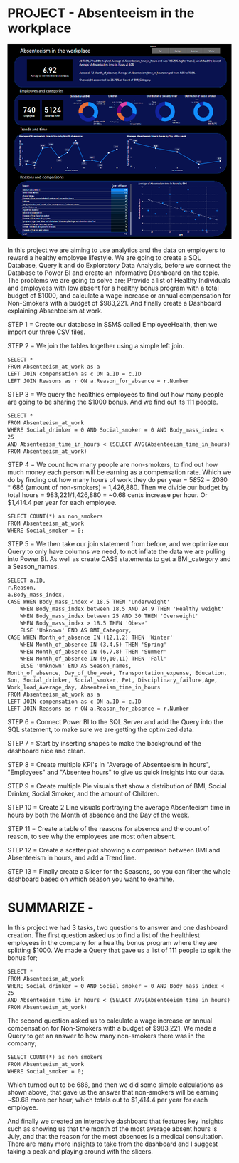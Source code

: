 # PROJECT - Absenteeism in the workplace

![](images/Absentee.jpg)

In this project we are aiming to use analytics and the data on employers to reward a healthy employee lifestyle. We are going to create a SQL Database, Query it and do Exploratory Data Analysis, before we connect the Database to Power BI and create an informative Dashboard on the topic. The problems we are going to solve are; Provide a list of Healthy Individuals and employees with low absent for a healthy bonus program with a total budget of $1000, and calculate a wage increase or annual compensation for Non-Smokers with a budget of $983,221. And finally create a Dashboard explaining Absenteeism at work.

STEP 1 = Create our database in SSMS called EmployeeHealth, then we import our three CSV files.

STEP 2 = We join the tables together using a simple left join.

	SELECT *
	FROM Absenteeism_at_work as a
	LEFT JOIN compensation as c ON a.ID = c.ID
	LEFT JOIN Reasons as r ON a.Reason_for_absence = r.Number

STEP 3 = We query the healthies employees to find out how many people are going to be sharing the $1000 bonus. And we find out its 111 people.

	SELECT * 
	FROM Absenteeism_at_work
	WHERE Social_drinker = 0 AND Social_smoker = 0 AND Body_mass_index < 25
	AND Absenteeism_time_in_hours < (SELECT AVG(Absenteeism_time_in_hours) FROM Absenteeism_at_work)

STEP 4 = We count how many people are non-smokers, to find out how much money each person will be earning as a compensation rate. Which we do by finding out how many hours of work they do per year = 5*8*52 = 2080 * 686 (amount of non-smokers) = 1,426,880. Then we divide our budget by total hours = 983,221/1,426,880 = ~0.68 cents increase per hour. Or $1,414.4 per year for each employee.

	SELECT COUNT(*) as non_smokers
	FROM Absenteeism_at_work
	WHERE Social_smoker = 0;
	
STEP 5 = We then take our join statement from before, and we optimize our Query to only have columns we need, to not inflate the data we are pulling into Power BI. As well as create CASE statements to get a BMI_category and a Season_names.

	SELECT a.ID,
	r.Reason,  
	a.Body_mass_index,
	CASE WHEN Body_mass_index < 18.5 THEN 'Underweight'
	 	WHEN Body_mass_index between 18.5 AND 24.9 THEN 'Healthy weight'
	 	WHEN Body_mass_index between 25 AND 30 THEN 'Overweight'
	 	WHEN Body_mass_index > 18.5 THEN 'Obese'
	 	ELSE 'Unknown' END AS BMI_Category,
	CASE WHEN Month_of_absence IN (12,1,2) THEN 'Winter' 
		WHEN Month_of_absence IN (3,4,5) THEN 'Spring'
		WHEN Month_of_absence IN (6,7,8) THEN 'Summer'
		WHEN Month_of_absence IN (9,10,11) THEN 'Fall'
		ELSE 'Unknown' END AS Season_names,
	Month_of_absence, Day_of_the_week, Transportation_expense, Education,
	Son, Social_drinker, Social_smoker, Pet, Disciplinary_failure,Age, Work_load_Average_day, Absenteeism_time_in_hours
	FROM Absenteeism_at_work as a
	LEFT JOIN compensation as c ON a.ID = c.ID
	LEFT JOIN Reasons as r ON a.Reason_for_absence = r.Number

STEP 6 = Connect Power BI to the SQL Server and add the Query into the SQL statement, to make sure we are getting the optimized data.

STEP 7 = Start by inserting shapes to make the background of the dashboard nice and clean. 

STEP 8 = Create multiple KPI's in "Average of Absenteeism in hours", "Employees" and "Absentee hours" to give us quick insights into our data.

STEP 9 = Create multiple Pie visuals that show a distribution of BMI, Social Drinker, Social Smoker, and the amount of Children.

STEP 10 = Create 2 Line visuals portraying the average Absenteeism time in hours by both the Month of absence and the Day of the week. 

STEP 11 = Create a table of the reasons for absence and the count of reason, to see why the employees are most often absent.

STEP 12 = Create a scatter plot showing a comparison between BMI and Absenteeism in hours, and add a Trend line.

STEP 13 = Finally create a Slicer for the Seasons, so you can filter the whole dashboard based on which season you want to examine.


# SUMMARIZE -
In this project we had 3 tasks, two questions to answer and one dashboard creation. The first question asked us to find a list of the healthiest employees in the company for a healthy bonus program where they are splitting $1000. We made a Query that gave us a list of 111 people to split the bonus for; 

	SELECT * 
	FROM Absenteeism_at_work
	WHERE Social_drinker = 0 AND Social_smoker = 0 AND Body_mass_index < 25
	AND Absenteeism_time_in_hours < (SELECT AVG(Absenteeism_time_in_hours) FROM Absenteeism_at_work)

The second question asked us to calculate a wage increase or annual compensation for Non-Smokers with a budget of $983,221. We made a Query to get an answer to how many non-smokers there was in the company;

	SELECT COUNT(*) as non_smokers
	FROM Absenteeism_at_work
	WHERE Social_smoker = 0;
	
Which turned out to be 686, and then we did some simple calculations as shown above, that gave us the answer that non-smokers will be earning ~$0.68 more per hour, which totals out to $1,414.4 per year for each employee. 

And finally we created an interactive dashboard that features key insights such as showing us that the month of the most average absent hours is July, and that the reason for the most absences is a medical consultation. There are many more insights to take from the dashboard and I suggest taking a peak and playing around with the slicers. 


